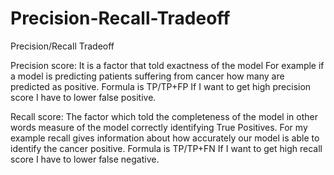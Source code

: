 # Precision-Recall-Tradeoff
Precision/Recall Tradeoff

Precision score: It is a factor that told exactness of the model For example if a model is predicting patients suffering from cancer how many are predicted as positive. Formula is TP/TP+FP
If I want to get high precision score I have to lower false positive.

Recall score: The factor which told the completeness of the model in other words measure of the model correctly identifying True Positives. For my example recall gives information about how accurately our model is able to identify the cancer positive. Formula is TP/TP+FN
If I want to get high recall score I have to lower false negative.
